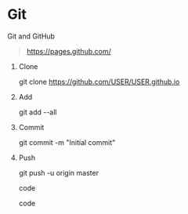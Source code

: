# Git

Git and GitHub

> https://pages.github.com/

1. Clone

	git clone https://github.com/USER/USER.github.io

2. Add

	git add --all

3. Commit

	git commit -m "Initial commit"

4. Push

	git push -u origin master





	code





    code
